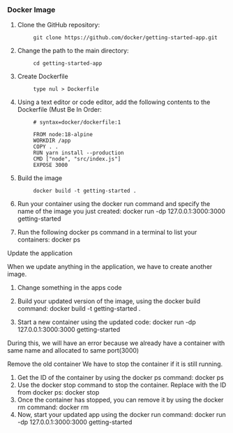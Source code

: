 ### Docker Image

1. Clone the GitHub repository:

            git clone https://github.com/docker/getting-started-app.git

2. Change the path to the main directory:

            cd getting-started-app

3. Create Dockerfile

            type nul > Dockerfile

4. Using a text editor or code editor, add the following contents to the Dockerfile (Must Be In Order:

            # syntax=docker/dockerfile:1
            
            FROM node:18-alpine
            WORKDIR /app
            COPY . .
            RUN yarn install --production
            CMD ["node", "src/index.js"]
            EXPOSE 3000

5. Build the image

            docker build -t getting-started .

6. Run your container using the docker run command and specify the name of the image you just created:
docker run -dp 127.0.0.1:3000:3000 getting-started

7. Run the following docker ps command in a terminal to list your containers:
docker ps


Update the application

When we update anything in the application, we have to create another image.

1. Change something in the apps code

2. Build your updated version of the image, using the docker build command:
docker build -t getting-started .

3. Start a new container using the updated code:
docker run -dp 127.0.0.1:3000:3000 getting-started

During this, we will have an error because we already have a container with same name and allocated to same port(3000)


Remove the old container
We have to stop the container if it is still running. 
1.	Get the ID of the container by using the docker ps command:
docker ps
2.	Use the docker stop command to stop the container. Replace <the-container-id> with the ID from docker ps:
docker stop <the-container-id>
3.	Once the container has stopped, you can remove it by using the docker rm command:
docker rm <the-container-id>
4.	Now, start your updated app using the docker run command:
docker run -dp 127.0.0.1:3000:3000 getting-started

